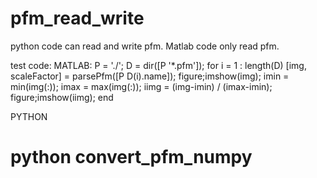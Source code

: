 # pfm_read_write
python code can read and write pfm. Matlab code only read pfm.

test code:
MATLAB:
  P = './';
  D = dir([P '*.pfm']);
  for i = 1 : length(D)
      [img, scaleFactor] = parsePfm([P D(i).name]);
      figure;imshow(img);
      imin = min(img(:));
      imax = max(img(:));
      iimg = (img-imin) / (imax-imin);
      figure;imshow(iimg);
  end

PYTHON
# python convert_pfm_numpy
